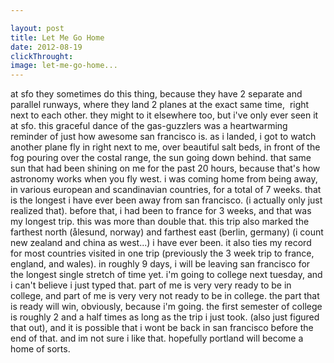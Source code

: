 ```yaml
---

layout: post
title: Let Me Go Home
date: 2012-08-19
clickThrought:
image: let-me-go-home...
---
```



at sfo they sometimes do this thing, because they have 2 separate and parallel runways, where they land 2 planes at the exact same time,  right next to each other. they might to it elsewhere too, but i've only ever seen it at sfo. this graceful dance of the gas-guzzlers was a heartwarming reminder of just how awesome san francisco is. as i landed, i got to watch another plane fly in right next to me, over beautiful salt beds, in front of the fog pouring over the costal range, the sun going down behind. that same sun that had been shining on me for the past 20 hours, because that's how astronomy works when you fly west. i was coming home from being away, in various european and scandinavian countries, for a total of 7 weeks. that is the longest i have ever been away from san francisco. (i actually only just realized that). before that, i had been to france for 3 weeks, and that was my longest trip. this was more than double that. this trip also marked the farthest north (ålesund, norway) and farthest east (berlin, germany) (i count new zealand and china as west...) i have ever been. it also ties my record for most countries visited in one trip (previously the 3 week trip to france, england, and wales). in roughly 9 days, i will be leaving san francisco for the longest single stretch of time yet. i'm going to college next tuesday, and i can't believe i just typed that. part of me is very very ready to be in college, and part of me is very very not ready to be in college. the part that is ready will win, obviously, because i'm going. the first semester of college is roughly 2 and a half times as long as the trip i just took. (also just figured that out), and it is possible that i wont be back in san francisco before the end of that. and im not sure i like that. hopefully portland will become a home of sorts.